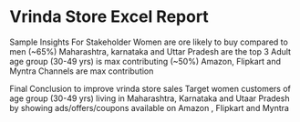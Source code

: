# Vrinda Store Excel Report
Sample Insights For Stakeholder
Women are ore likely to buy compared to men (~65%)
Maharashtra, karnataka and Uttar Pradesh are the top 3
Adult age group (30-49 yrs) is max contributing (~50%)
Amazon, Flipkart and Myntra Channels are max contribution

Final Conclusion to improve vrinda store sales
Target women customers of age group (30-49 yrs) living in Maharashtra, Karnataka and Utaar Pradesh by showing ads/offers/coupons available on Amazon , Flipkart and Myntra
